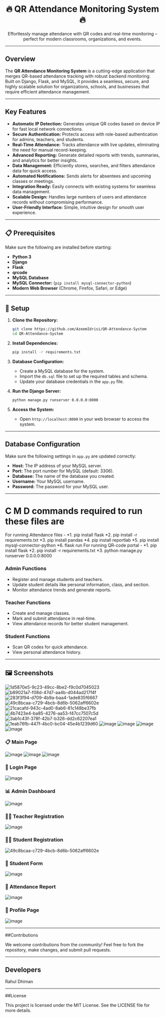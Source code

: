 <div align="center">  

# 🔥 QR Attendance Monitoring System 🔥

Effortlessly manage attendance with QR codes and real-time monitoring – perfect for modern classrooms, organizations, and events.

</div>  

---

##  Overview

The **QR Attendance Monitoring System** is a cutting-edge application that merges QR-based attendance tracking with robust backend monitoring. Built on Django, Flask, and MySQL, it provides a seamless, secure, and highly scalable solution for organizations, schools, and businesses that require efficient attendance management.

---

##  Key Features

* **Automatic IP Detection:** Generates unique QR codes based on device IP for fast local network connections.
* **Secure Authentication:** Protects access with role-based authentication for admins, teachers, and students.
* **Real-Time Attendance:** Tracks attendance with live updates, eliminating the need for manual record-keeping.
* **Advanced Reporting:** Generate detailed reports with trends, summaries, and analytics for better insights.
* **Data Management:** Efficiently stores, searches, and filters attendance data for quick access.
* **Automated Notifications:** Sends alerts for absentees and upcoming classes or meetings.
* **Integration Ready:** Easily connects with existing systems for seamless data management.
* **Scalable Design:** Handles large numbers of users and attendance records without compromising performance.
* **User-Friendly Interface:** Simple, intuitive design for smooth user experience.

---

## 📋 Prerequisites

Make sure the following are installed before starting:

* **Python 3**
* **Django**
* **Flask**
* **qrcode**
* **MySQL Database**
* **MySQL Connector:** (`pip install mysql-connector-python`)
* **Modern Web Browser** (Chrome, Firefox, Safari, or Edge)

---

## 🔧 Setup

1. **Clone the Repository:**

   ```bash
   git clone https://github.com/AzeemIdrisi/QR-Attendance-System
   cd QR-Attendance-System
   ```

2. **Install Dependencies:**

   ```bash
   pip install -r requirements.txt
   ```

3. **Database Configuration:**

   * Create a MySQL database for the system.
   * Import the `db.sql` file to set up the required tables and schema.
   * Update your database credentials in the `app.py` file.

4. **Run the Django Server:**

   ```bash
   python manage.py runserver 0.0.0.0:8000
   ```

5. **Access the System:**

   * Open `http://localhost:8000` in your web browser to access the system.

---

## Database Configuration

Make sure the following settings in `app.py` are updated correctly:

* **Host:** The IP address of your MySQL server.
* **Port:** The port number for MySQL (default: 3306).
* **Database:** The name of the database you created.
* **Username:** Your MySQL username.
* **Password:** The password for your MySQL user.

---

# C M D commands required to run these files are
For running Attendance files - *1. pip install flask
                                 *2. pip install -r requirements.txt
                                *3. pip install pandas
                                 *4. pip install reportlab
                                *5. pip install mysql-connector-python
                                 *6. flask run
 For running QR-code portal - *1. pip install flask
                               *2. pip install -r requirements.txt
                               *3. python manage.py runserver 0.0.0.0:8000


### Admin Functions

* Register and manage students and teachers.
* Update student details like personal information, class, and section.
* Monitor attendance trends and generate reports.

### Teacher Functions

* Create and manage classes.
* Mark and submit attendance in real-time.
* View attendance records for better student management.

### Student Functions

* Scan QR codes for quick attendance.
* View personal attendance history.

---

## 🖼️ Screenshots
![1d5870e5-9c23-49cc-8be2-f9c0d7045023](https://github.com/user-attachments/assets/2e68929d-dd66-4732-b114-88d2a8d64d53)
![b89021a7-f08d-47d7-aa4b-d044ad217f4f](https://github.com/user-attachments/assets/820d70a5-7d6d-4148-af46-9bed08352a60)
![283f3f94-d709-4b9a-baa4-1ade835f6667](https://github.com/user-attachments/assets/a7afc91e-1af9-440d-a034-f8642f97a654)
![49c8bcaa-c729-4bcb-8d6b-5062aff6602e](https://github.com/user-attachments/assets/177d145f-6e30-431c-9e8f-53e7406348f1)
![21cacafd-943c-4ad0-8ab6-81c148be37fb](https://github.com/user-attachments/assets/f5338048-d3e4-4537-9381-28c1d695304f)
![4b7423e4-ba85-4276-aa53-f47cc7507c5d](https://github.com/user-attachments/assets/792cfd7e-dfb9-4581-a37e-53e64f6df5df)
![3ab1c43f-378f-42b7-b326-dd2c62207ea1](https://github.com/user-attachments/assets/3313953c-fe6b-4baa-9176-809c5dae3764)
![1eab76fb-447f-4bc0-bc04-45e4b1239d60](https://github.com/user-attachments/assets/43a8625d-82ea-4a76-92a7-c2453f9980d6)
![image](https://github.com/user-attachments/assets/7fa888fc-68e6-42aa-82fa-01b57d735f0c)
![image](https://github.com/user-attachments/assets/bca428f6-b6e1-4a34-a49a-cc7dd110a3a7)
![image](https://github.com/user-attachments/assets/2032b335-1908-49b1-acb8-31febb195091)
![image](https://github.com/user-attachments/assets/83a81a75-a215-4679-bfe7-300ac4bc0f7d)






### 📋 Main Page

![image](https://github.com/user-attachments/assets/6b7c1009-0a54-4ef0-87e6-79158ae2d50a)
![image](https://github.com/user-attachments/assets/62c4919c-cca5-4abc-8eae-a1e5d6752606)
![image](https://github.com/user-attachments/assets/f904ea81-d033-4723-bc94-89a2a2cc82e6)


### 🔑 Login Page

![image](https://github.com/user-attachments/assets/b2c6c547-c051-49cc-9e4a-426786de8607)


### 📊 Admin Dashboard

![image](https://github.com/user-attachments/assets/3dbf6ea6-1b64-47de-ae5c-ecceb86e9e5d)


### 👨‍🏫 Teacher Registration

![image](https://github.com/user-attachments/assets/823e64a6-a84c-47bb-9b38-3600d8159589)


### 👩‍🎓 Student Registration
![49c8bcaa-c729-4bcb-8d6b-5062aff6602e](https://github.com/user-attachments/assets/177d145f-6e30-431c-9e8f-53e7406348f1)

### 🔄 Student Form

![image](https://github.com/user-attachments/assets/f7db50a1-4339-490b-b211-b689e99cf512)


### 📅 Attendance Report

![image](https://github.com/user-attachments/assets/de28e15a-b5ba-47ef-bf3a-4f38569c9dbe)


### 📝 Profile Page

![image](https://github.com/user-attachments/assets/15ab5ae3-58dc-4d4a-a758-75d275c4839d)


---

##Contributions

We welcome contributions from the community! Feel free to fork the repository, make changes, and submit pull requests.

---

## Developers

Rahul Dhiman

---

##License

This project is licensed under the MIT License. See the LICENSE file for more details.
